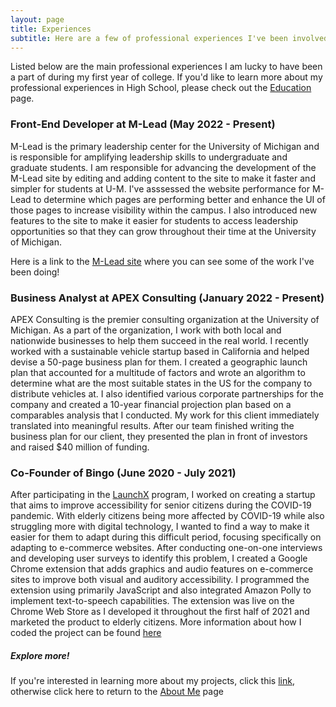 ```yaml
---
layout: page
title: Experiences
subtitle: Here are a few of professional experiences I've been involved in
---
```


Listed below are the main professional experiences I am lucky to have been a part of during my first year of college. If you'd like to learn more about my professional experiences in High School, please check out the [Education](https://ronithgan.github.io/education/) page.

### Front-End Developer at M-Lead (May 2022 - Present)

M-Lead is the primary leadership center for the University of Michigan and is responsible for amplifying leadership skills to undergraduate and graduate students. I am responsible for advancing the development of the M-Lead site by editing and adding content to the site to make it faster and simpler for students at U-M. I've asssessed the website performance for M-Lead to determine which pages are performing better and enhance the UI of those pages to increase visibility within the campus. I also introduced new features to the site to make it easier for students to access leadership opportunities so that they can grow throughout their time at the University of Michigan.

Here is a link to the [M-Lead site](https://mlead.umich.edu/) where you can see some of the work I've been doing!

### Business Analyst at APEX Consulting (January 2022 - Present)

APEX Consulting is the premier consulting organization at the University of Michigan. As a part of the organization, I work with both local and nationwide businesses to help them succeed in the real world. I recently worked with a sustainable vehicle startup based in California and helped devise a 50-page business plan for them. I created a geographic launch plan that accounted for a multitude of factors and wrote an algorithm to determine what are the most suitable states in the US for the company to distribute vehicles at. I also identified various corporate partnerships for the company and created a 10-year financial projection plan based on a comparables analysis that I conducted. My work for this client immediately translated into meaningful results. After our team finished writing the business plan for our client, they presented the plan in front of investors and raised $40 million of funding.


### Co-Founder of Bingo (June 2020 - July 2021)

After participating in the [LaunchX](https://launchx.com/) program, I worked on creating a startup that aims to improve accessibility for senior citizens during the COVID-19 pandemic. With elderly citizens being more affected by COVID-19 while also struggling more with digital technology, I wanted to find a way to make it easier for them to adapt during this difficult period, focusing specifically on adapting to e-commerce websites. After conducting one-on-one interviews and developing user surveys to identify this problem, I created a Google Chrome extension that adds graphics and audio features on e-commerce sites to improve both visual and auditory accessibility. I programmed the extension using primarily JavaScript and also integrated Amazon Polly to implement text-to-speech capabilities. The extension was live on the Chrome Web Store as I developed it throughout the first half of 2021 and marketed the product to elderly citizens. More information about how I coded the project can be found [here](https://ronithgan.github.io/projects/)



##### Explore more!
If you're interested in learning more about my projects, click this [link](https://ronithgan.github.io/projects/), otherwise click here to return to the [About Me](https://ronithgan.github.io/aboutme/) page

